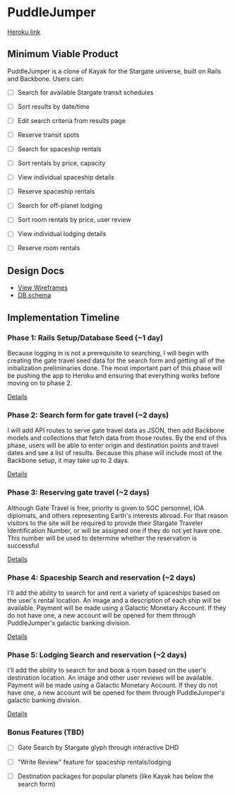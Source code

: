 # PuddleJumper

[Heroku link][heroku]

[heroku]: http://puddlejumper.herokuapp.com

## Minimum Viable Product
PuddleJumper is a clone of Kayak for the Stargate universe, built on Rails and Backbone. Users can:

<!-- This is a Markdown checklist. Use it to keep track of your progress! -->

- [ ] Search for available Stargate transit schedules
- [ ] Sort results by date/time
- [ ] Edit search criteria from results page
- [ ] Reserve transit spots
- [ ] Search for spaceship rentals
- [ ] Sort rentals by price, capacity
- [ ] View individual spaceship details
- [ ] Reserve spaceship rentals
- [ ] Search for off-planet lodging
- [ ] Sort room rentals by price, user review
- [ ] View individual lodging details
- [ ] Reserve room rentals


## Design Docs
* [View Wireframes][views]
* [DB schema][schema]

[views]: ./docs/views.md
[schema]: ./docs/schema.md

## Implementation Timeline

### Phase 1: Rails Setup/Database Seed (~1 day)
Because logging in is not a prerequisite to searching, I will begin with creating the gate travel seed data for the search form and getting all of the initialization preliminaries done. The most important part of this phase will be pushing the app to Heroku and ensuring that everything works before moving on to phase 2.

[Details][phase-one]

### Phase 2: Search form for gate travel (~2 days)
I will add API routes to serve gate travel data as JSON, then add Backbone models and collections that fetch data from those routes. By the end of this phase, users will be able to enter origin and destination points and travel dates and see a list of results. Because this phase will include most of the Backbone setup, it may take up to 2 days.

[Details][phase-two]

### Phase 3: Reserving gate travel (~2 days)
Although Gate Travel is free, priority is given to SGC personnel, IOA diplomats, and others representing Earth's interests abroad. For that reason visitors to the site will be required to provide their Stargate Traveler Identification Number, or will be assigned one if they do not yet have one. This number will be used to determine whether the reservation is successful

[Details][phase-three]

### Phase 4: Spaceship Search and reservation (~2 days)
I'll add the ability to search for and rent a variety of spaceships based on the user's rental location. An image and a description of each ship will be available. Payment will be made using a Galactic Monetary Account. If they do not have one, a new account will be opened for them through PuddleJumper's galactic banking division.

[Details][phase-four]

### Phase 5: Lodging Search and reservation (~2 days)
I'll add the ability to search for and book a room based on the user's destination location. An image and other user reviews will be available. Payment will be made using a Galactic Monetary Account. If they do not have one, a new account will be opened for them through PuddleJumper's galactic banking division.

[Details][phase-five]

### Bonus Features (TBD)
- [ ] Gate Search by Stargate glyph through interactive DHD
- [ ] "Write Review" feature for spaceship rentals/lodging
- [ ] Destination packages for popular planets (like Kayak has below the search form)


[phase-one]: ./docs/phases/phase1.md
[phase-two]: ./docs/phases/phase2.md
[phase-three]: ./docs/phases/phase3.md
[phase-four]: ./docs/phases/phase4.md
[phase-five]: ./docs/phases/phase5.md
